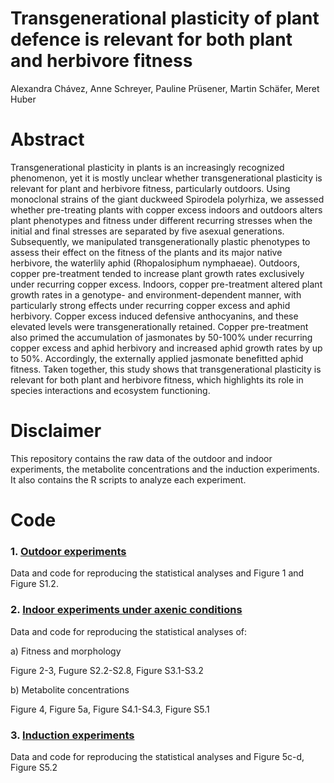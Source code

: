 # Transgenerational plasticity of plant defence is relevant for both plant and herbivore fitness

Alexandra Chávez, Anne Schreyer, Pauline Prüsener, Martin Schäfer, Meret Huber

# Abstract
Transgenerational plasticity in plants is an increasingly recognized phenomenon, yet it is mostly unclear whether transgenerational plasticity is relevant for plant and herbivore fitness, particularly outdoors. Using monoclonal strains of the giant duckweed Spirodela polyrhiza, we assessed whether pre-treating plants with copper excess indoors and outdoors alters plant phenotypes and fitness under different recurring stresses when the initial and final stresses are separated by five asexual generations. Subsequently, we manipulated transgenerationally plastic phenotypes to assess their effect on the fitness of the plants and its major native herbivore, the waterlily aphid (Rhopalosiphum nymphaeae). Outdoors, copper pre-treatment tended to increase plant growth rates exclusively under recurring copper excess. Indoors, copper pre-treatment altered plant growth rates in a genotype- and environment-dependent manner, with particularly strong effects under recurring copper excess and aphid herbivory. Copper excess induced defensive anthocyanins, and these elevated levels were transgenerationally retained. Copper pre-treatment also primed the accumulation of jasmonates by 50-100% under recurring copper excess and aphid herbivory and increased aphid growth rates by up to 50%. Accordingly, the externally applied jasmonate benefitted aphid fitness. Taken together, this study shows that transgenerational plasticity is relevant for both plant and herbivore fitness, which highlights its role in species interactions and ecosystem functioning. 

# Disclaimer
This repository contains the raw data of the outdoor and indoor experiments, the metabolite concentrations and the induction experiments. It also contains the R scripts to analyze each experiment. 

# Code
### 1. [Outdoor experiments](Transgenerational-Cross-Resistance/1-Outdoor_experiments/)
Data and code for reproducing the statistical analyses and Figure 1 and Figure S1.2.

### 2. [Indoor experiments under axenic conditions](Transgenerational-Cross-Resistance/2-Indoor_experiments/)
Data and code for reproducing the statistical analyses of:

a) Fitness and morphology

   Figure 2-3, Fugure S2.2-S2.8, Figure S3.1-S3.2
	
b) Metabolite concentrations 

   Figure 4, Figure 5a, Figure S4.1-S4.3, Figure S5.1

### 3. [Induction experiments](Transgenerational-Cross-Resistance/3-Induction_experiments)
Data and code for reproducing the statistical analyses and Figure 5c-d, Figure S5.2
